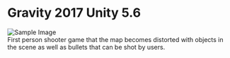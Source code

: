 # Gravity 2017 Unity 5.6
![Sample Image](http://skylarcastator.com/assets/img/gravitytab.PNG)
</br>
First person shooter game that the map becomes distorted with objects in the scene as well as bullets that can be shot by users.
